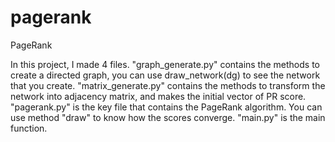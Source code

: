# pagerank
PageRank

In this project, I made 4 files.
"graph_generate.py" contains the methods to create a directed graph, you can use draw_network(dg) to see the network that you create.
"matrix_generate.py" contains the methods to transform the network into adjacency matrix, and makes the initial vector of PR score.
"pagerank.py" is the key file that contains the PageRank algorithm. You can use method "draw" to know how the scores converge.
"main.py" is the main function.
